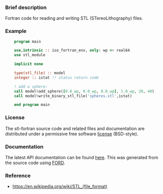 ### Brief description

Fortran code for reading and writing STL (STereoLithography) files.

### Example

```fortran
    program main

    use,intrinsic :: iso_fortran_env, only: wp => real64
    use stl_module

    implicit none

    type(stl_file) :: model
    integer :: istat !! status return code

    ! add a sphere:
    call model%add_sphere([0.0_wp, 0.0_wp, 0.0_wp], 1.0_wp, 20, 40)
    call model%write_binary_stl_file('spheres.stl',istat)

    end program main
```

### License

The stl-fortran source code and related files and documentation are distributed under a permissive free software [license](https://github.com/jacobwilliams/stl-fortran/blob/master/LICENSE.txt) (BSD-style).

### Documentation

The latest API documentation can be found [here](https://jacobwilliams.github.io/stl-fortran/). This was generated from the source code using [FORD](https://github.com/Fortran-FOSS-Programmers/ford).

### Reference

  * https://en.wikipedia.org/wiki/STL_(file_format)